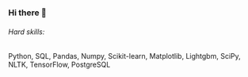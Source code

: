 ### Hi there 👋

###### Нard skills:
Python, SQL, Pandas, Numpy, Scikit-learn, Matplotlib, Lightgbm, SciPy, NLTK, TensorFlow, PostgreSQL

